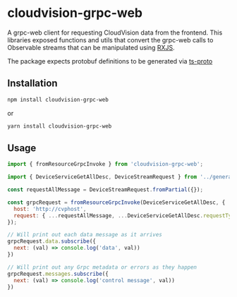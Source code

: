 # cloudvision-grpc-web

A grpc-web client for requesting CloudVision data from the frontend. This libraries exposed
functions and utils that convert the grpc-web calls to Observable streams that can be manipulated
using [RXJS](https://rxjs.dev/).

The package expects protobuf definitions to be generated via [ts-proto](https://github.com/stephenh/ts-proto)

## Installation

```bash
npm install cloudvision-grpc-web
```

or

```bash
yarn install cloudvision-grpc-web
```

## Usage

```js
import { fromResourceGrpcInvoke } from 'cloudvision-grpc-web';

import { DeviceServiceGetAllDesc, DeviceStreamRequest } from '../generated/arista/inventory.v1/services.gen';

const requestAllMessage = DeviceStreamRequest.fromPartial({});

const grpcRequest = fromResourceGrpcInvoke(DeviceServiceGetAllDesc, {
  host: 'http://cvphost',
  request: { ...requestAllMessage, ...DeviceServiceGetAllDesc.requestType },
});

// Will print out each data message as it arrives
grpcRequest.data.subscribe({
  next: (val) => console.log('data', val))
})

// Will print out any Grpc metadata or errors as they happen
grpcRequest.messages.subscribe({
  next: (val) => console.log('control message', val))
})

```
